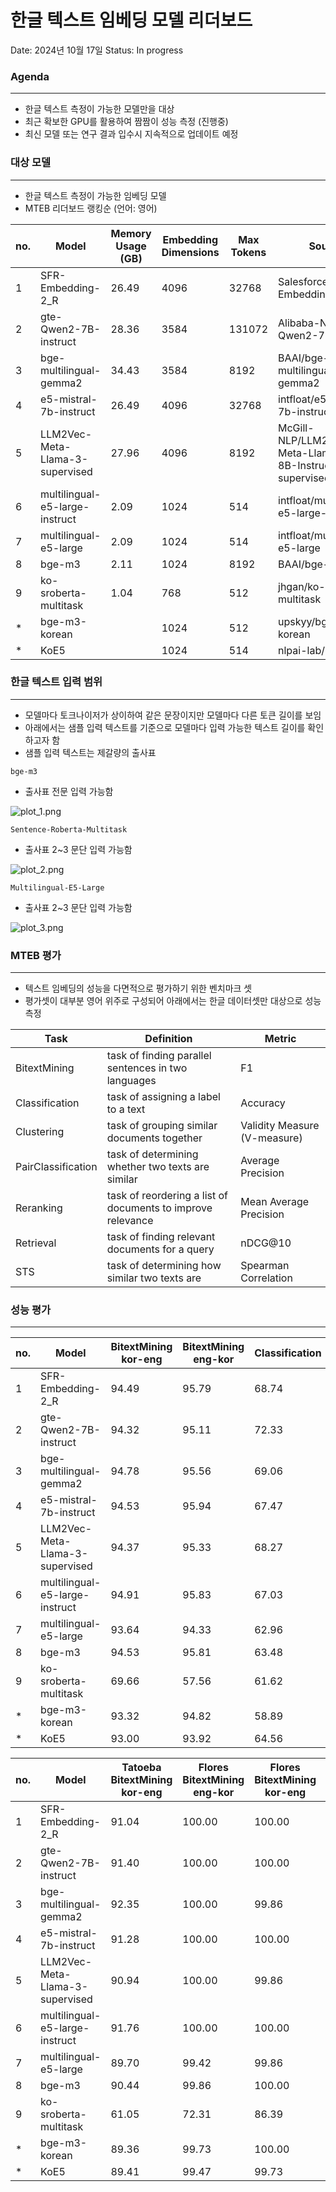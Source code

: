 # 한글 텍스트 임베딩 모델 리더보드

Date: 2024년 10월 17일
Status: In progress

### Agenda

---

- 한글 텍스트 측정이 가능한 모델만을 대상
- 최근 확보한 GPU를 활용하여 짬짬이 성능 측정 (진행중)
- 최신 모델 또는 연구 결과 입수시 지속적으로 업데이트 예정


### 대상 모델

---

- 한글 텍스트 측정이 가능한 임베딩 모델
- MTEB 리더보드 랭킹순 (언어: 영어)

| no. | Model | Memory Usage (GB) | Embedding Dimensions | Max Tokens | Source |
| --- | --- | --- | --- | --- | --- |
| 1 | SFR-Embedding-2_R | 26.49 | 4096 | 32768 | Salesforce/SFR-Embedding-2_R |
| 2 | gte-Qwen2-7B-instruct | 28.36  | 3584 | 131072 | Alibaba-NLP/gte-Qwen2-7B-instruct |
| 3 | bge-multilingual-gemma2 | 34.43 | 3584 | 8192 | BAAI/bge-multilingual-gemma2 |
| 4 | e5-mistral-7b-instruct | 26.49 | 4096 | 32768 | intfloat/e5-mistral-7b-instruct |
| 5 | LLM2Vec-Meta-Llama-3-supervised  | 27.96 | 4096 | 8192 | McGill-NLP/LLM2Vec-Meta-Llama-3-8B-Instruct-mntp-supervised |
| 6 | multilingual-e5-large-instruct | 2.09  | 1024 | 514 | intfloat/multilingual-e5-large-instruct |
| 7 | multilingual-e5-large  | 2.09  | 1024 | 514 | intfloat/multilingual-e5-large |
| 8 | bge-m3 | 2.11 | 1024 | 8192 | BAAI/bge-m3 |
| 9 | ko-sroberta-multitask  | 1.04 | 768 | 512 | jhgan/ko-sroberta-multitask |
| * | bge-m3-korean  |  | 1024 | 512 | upskyy/bge-m3-korean |
| * | KoE5 |  | 1024 | 514 | nlpai-lab/KoE5 |

### 한글 텍스트 입력 범위

---

- 모델마다 토크나이저가 상이하여 같은 문장이지만 모델마다 다른 토큰 길이를 보임
- 아래에서는 샘플 입력 텍스트를 기준으로 모델마다 입력 가능한 텍스트 길이를 확인하고자 함
- 샘플 입력 텍스트는 제갈량의 출사표

`bge-m3`

- 출사표 전문 입력 가능함

![plot_1.png](output/plot_1.png)

`Sentence-Roberta-Multitask`

- 출사표 2~3 문단 입력 가능함

![plot_2.png](output/plot_2.png)

`Multilingual-E5-Large`

- 출사표 2~3 문단 입력 가능함

![plot_3.png](output/plot_3.png)

### MTEB 평가

---

- 텍스트 임베딩의 성능을 다면적으로 평가하기 위한 벤치마크 셋
- 평가셋이 대부분 영어 위주로 구성되어 아래에서는 한글 데이터셋만 대상으로 성능 측정

| Task | Definition | Metric |
| --- | --- | --- |
| BitextMining | task of finding parallel sentences in two languages | F1 |
| Classification | task of assigning a label to a text | Accuracy |
| Clustering | task of grouping similar documents together | Validity Measure (V-measure) |
| PairClassification | task of determining whether two texts are similar | Average Precision |
| Reranking | task of reordering a list of documents to improve relevance | Mean Average Precision |
| Retrieval | task of finding relevant documents for a query | nDCG@10 |
| STS | task of determining how similar two texts are | Spearman Correlation |

### 성능 평가

---

| no. | Model | BitextMining kor-eng  | BitextMining eng-kor  | Classification | MultiLabel Classification | Clustering | PairClassification | Reranking  | Retrieval | STS |
| --- | --- | --- | --- | --- | --- | --- | --- | --- | --- | --- |
| 1 | SFR-Embedding-2_R | 94.49 | 95.79 | 68.74 | 9.80 | 53.78 | 60.42 | 48.17 | 73.18 | 81.16 |
| 2 | gte-Qwen2-7B-instruct | 94.32 | 95.11 | 72.33 | 9.22 | 53.27 | 74.15 | 50.05 | 74.96 | 85.70 |
| 3 | bge-multilingual-gemma2 | 94.78 | 95.56 | 69.06 | 13.14 | 40.10 | 68.98 | 37.06 | 58.87 | 83.83 |
| 4 | e5-mistral-7b-instruct | 94.53 | 95.94 | 67.47 | 9.08 | 58.02 | 63.08 | 54.92 | 63.08 | 84.54 |
| 5 | LLM2Vec-Meta-Llama-3-supervised | 94.37 | 95.33 | 68.27 | 9.37 | 47.01 | 65.45 | 52.63 | 68.43 | 83.44 |
| 6 | multilingual-e5-large-instruct | 94.91 | 95.83 | 67.03 | 10.20 | 55.76 | 61.18 | 52.86 | 74.52 | 85.15 |
| 7 | multilingual-e5-large | 93.64 | 94.33 | 62.96 | 9.18 | 39.02 | 57.55 | 54.87 | 73.47 | 80.62 |
| 8 | bge-m3 | 94.53 | 95.81 | 63.48 | 10.92 | 38.04 | 61.20 | 59.98 | 72.29 | 83.13 |
| 9 | ko-sroberta-multitask | 69.66 | 57.56 | 61.62 | 8.93 | 36.41 | 65.64 | 48.33 | 60.98 | 85.39 |
| * | bge-m3-korean | 93.32 | 94.82 | 58.89 | 9.21 | 23.967 | 64.13 | 52.44 | 67.94 | 85.43 |
| * | KoE5 | 93.00 | 93.92 | 64.56 | 11.57 | 43.24 | 57.37 | 54.14 | 73.69 | 82.15 |

| no. | Model | Tatoeba BitextMining kor-eng | Flores BitextMining eng-kor  | Flores BitextMining kor-eng | NTREX BitextMining eng-kor | NTREX BitextMining kor-eng | IWSLT2017 BitextMining eng-kor | IWSLT2017 BitextMining kor-eng | MassiveIntent Classification | MassiveScenario Classification | Klue-TC Classification | SIB200 Classification | MultilingualSentiment Classification | KorHate Classification | KorSarcasm Classification  | KorHateSpeechML MultiLabel Classification | SIB200ClusteringS2S Clustering | Klue-NLI PairClassification | PawsX PairClassification | MIRACL Reranking | Ko-StrategyQA Retrieval | XPQA Retrieval | PublicHealthQA Retrieval | Belebele Retrieval | MIRACL Retrieval | STS17 STS  | KorSTS STS | Klue-STS STS  |
| --- | --- | --- | --- | --- | --- | --- | --- | --- | --- | --- | --- | --- | --- | --- | --- | --- | --- | --- | --- | --- | --- | --- | --- | --- | --- | --- | --- | --- |
| 1 | SFR-Embedding-2_R | 91.04 | 100.00 | 100.00 | 98.81 | 99.33 | 88.57 | 87.59 | 75.40 | 85.67 | 58.50 | 80.19 | 79.68 | 45.57 | 56.15 | 9.80 | 53.78 | 67.49 | 53.34 | 48.17 | 77.27 | 37.24 | 86.35 | 91.85 |  | 78.86 | 77.39 | 87.24 |
| 2 | gte-Qwen2-7B-instruct | 91.40 | 100.00 | 100.00 | 98.83 | 99.09 | 86.51 | 86.77 | 79.25 | 86.42 | 69.20 | 86.12 | 78.22 | 46.94 | 60.13 | 9.22 | 53.27 | 79.57 | 68.72 | 50.05 | 81.07 | 37.81 | 86.15 | 94.79 |  | 83.86 | 83.47 | 89.77 |
| 3 | bge-multilingual-gemma2  | 92.35 | 100.00 | 99.86 | 98.16 | 98.99 | 88.51 | 87.90 | 73.56 | 81.10 | 63.61 | 77.15 | 81.69 | 48.84 | 57.46 | 13.14 | 40.10 | 80.12 | 57.84 | 37.06 | 51.33 | 37.67 | 65.89 | 80.59 | 19.57 | 81.38 | 81.61 | 88.49 |
| 4 | e5-mistral-7b-instruct | 91.28 | 100.00 | 100.00 | 98.68 | 99.13 | 89.15 | 87.71 | 69.87 | 74.39 | 60.15 | 84.16 | 80.74 | 45.97 | 57.01 | 9.08 | 58.02 | 73.02 | 53.14 | 54.92 | 79.30 | 39.22 | 88.71 | 92.61 |  | 83.69 | 82.27 | 87.65 |
| 5 | LLM2Vec-Meta-Llama-3-supervised | 90.94 | 100.00 | 99.86 | 98.07 | 98.82 | 87.92 | 87.86 | 75.15 | 79.87 | 60.83 | 79.85 | 79.30 | 44.58 | 58.33 | 9.37 | 47.01 | 77.57 | 53.33 | 52.63 | 70.44 | 36.58 | 79.76 | 86.95 | 34.90 | 81.22 | 81.06 | 88.03 |
| 6 | multilingual-e5-large-instruct | 91.76 | 100.00 | 100.00 | 99.08 | 99.39 | 88.42 | 88.49 | 64.15 | 70.50 | 62.24 | 81.71 | 78.29 | 45.30 | 58..17 | 10.20 | 55.76 | 70.54 | 51.81 | 52.86 | 79.86 | 39.74 | 84.87 | 93.60 |  | 84.30 | 82.71 | 88.44 |
| 7 | multilingual-e5-large | 89.70 | 99.42 | 99.86 | 96.46 | 98.93 | 87.11 | 86.08 | 63.74 | 70.66 | 59.68 | 74.60 | 72.57 | 43.18 | 56.26 | 9.18 | 39.02 | 63.42 | 51.68 | 54.87 | 79.82 | 36.99 | 82.88 | 94.18 | 65.56 | 81.04 | 79.24 | 81.59 |
| 8 | bge-m3 | 90.44 | 99.86 | 100.00 | 98.60 | 99.08 | 88.96 | 88.59 | 66.53 | 72.90 | 54.67 | 71.91 | 78.16 | 43.38 | 56.79 | 10.92 | 38.04 | 70.05 | 52.34 | 59.98 | 79.40 | 36.15 | 80.41 | 93.18 | 70.14 | 81.42 | 80.26 | 87.70 |
| 9 | ko-sroberta-multitask | 61.05 | 72.31 | 86.39 | 52.16 | 71.95 | 48.20 | 59.26 | 64.80 | 70.12 | 52.10 | 69.75 | 73.82 | 43.67 | 57.11 | 8.93 | 36.41 | 78.38 | 52.89 | 48.33 | 65.10 | 27.96 | 69.21 | 81.63 | 36.69 | 86.46 | 85.58 | 84.13 |
| * | bge-m3-korean | 89.36 | 99.73 | 100.00 | 98.21 | 98.20 | 86.54 | 85.75 | 66.28 | 72.80 | 41.23 | 59.95 | 74.98 | 41.34 | 55.69 | 9.21 | 23.97 | 75.95 | 52.32 | 52.44 | 75.27 | 31.66 | 77.55 | 87.31 |  | 85.15 | 83.34 | 87.81 |
| * | KoE5 | 89.41 | 99.47 | 99.73 | 96.78 | 97.39 | 85.51 | 85.47 | 66.35 | 74.13 | 63.74 | 74.85 | 73.05 | 43.92 | 55.90 | 11.57 | 43.24 | 61.71 | 53.03 | 54.14 | 79.76 | 36.13 | 84.49 | 94.41 |  | 81.35 | 79.45 | 85.65 |

